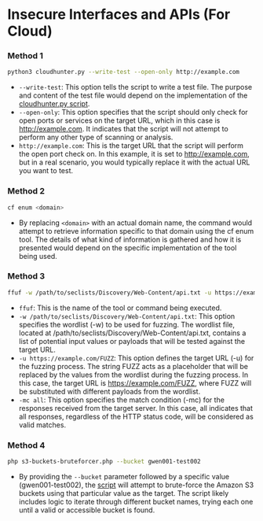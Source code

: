 # Insecure Interfaces and APIs (For Cloud)

### Method 1

```bash
python3 cloudhunter.py --write-test --open-only http://example.com
```

* `--write-test`: This option tells the script to write a test file. The purpose and content of the test file would depend on the implementation of the [cloudhunter.py script](https://github.com/belane/CloudHunter).
* `--open-only`: This option specifies that the script should only check for open ports or services on the target URL, which in this case is http://example.com. It indicates that the script will not attempt to perform any other type of scanning or analysis.
* `http://example.com`: This is the target URL that the script will perform the open port check on. In this example, it is set to http://example.com, but in a real scenario, you would typically replace it with the actual URL you want to test.


### Method 2

```bash
cf enum <domain>
```

* By replacing `<domain>` with an actual domain name, the command would attempt to retrieve information specific to that domain using the cf enum tool. The details of what kind of information is gathered and how it is presented would depend on the specific implementation of the tool being used.


### Method 3

```bash
ffuf -w /path/to/seclists/Discovery/Web-Content/api.txt -u https://example.com/FUZZ -mc all
```

* `ffuf`: This is the name of the tool or command being executed.
* `-w /path/to/seclists/Discovery/Web-Content/api.txt`: This option specifies the wordlist (-w) to be used for fuzzing. The wordlist file, located at /path/to/seclists/Discovery/Web-Content/api.txt, contains a list of potential input values or payloads that will be tested against the target URL.
* `-u https://example.com/FUZZ`: This option defines the target URL (-u) for the fuzzing process. The string FUZZ acts as a placeholder that will be replaced by the values from the wordlist during the fuzzing process. In this case, the target URL is https://example.com/FUZZ, where FUZZ will be substituted with different payloads from the wordlist.
* `-mc all`: This option specifies the match condition (-mc) for the responses received from the target server. In this case, all indicates that all responses, regardless of the HTTP status code, will be considered as valid matches.


### Method 4

```bash
php s3-buckets-bruteforcer.php --bucket gwen001-test002
```

* By providing the `--bucket` parameter followed by a specific value (gwen001-test002), the [script](https://github.com/gwen001/s3-buckets-finder/tree/master) will attempt to brute-force the Amazon S3 buckets using that particular value as the target. The script likely includes logic to iterate through different bucket names, trying each one until a valid or accessible bucket is found.

















































































